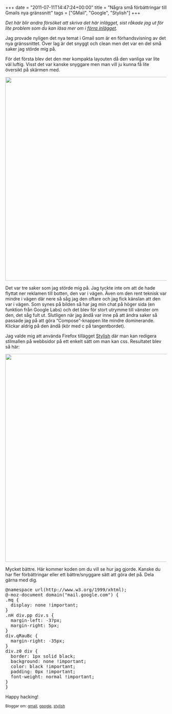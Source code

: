 +++
date = "2011-07-11T14:47:24+00:00"
title = "Några små förbättringar till Gmails nya gränssnitt"
tags = ["GMail", "Google", "Stylish"]
+++

*Det här blir andra försöket att skriva det här inlägget, sist råkade jag ut för lite problem som du kan läsa mer om i [förra inlägget][1].*

Jag provade nyligen det nya temat i Gmail som är en förhandsvisning av det nya gränssnittet. Över lag är det snyggt och clean men det var en del små saker jag störde mig på.

För det första blev det den mer kompakta layouten då den vanliga var lite väl luftig. Visst det var kanske snyggare men man vill ju kunna få lite översikt på skärmen med.

[<img class="aligncenter size-large wp-image-1035" title="gmail-gp-stylish-before" src="/images/2011/07/gmail-gp-stylish-before1-1024x637.png" alt="" width="1024" height="637" />][2]

Det var tre saker som jag störde mig på. Jag tyckte inte om att de hade flyttat ner reklamen till botten, den var i vägen. Även om den rent teknisk var mindre i vägen där nere så såg jag den oftare och jag fick känslan att den var i vägen. Som synes på bilden så har jag min chat på höger sida (en funktion från Google Labs) och det blev för stort utrymme till vänster om den, det såg fult ut. Slutligen när jag ändå var inne på att ändra saker så passade jag på att göra &#8220;Compose&#8221;-knappen lite mindre dominerande. Klickar aldrig på den ändå (kör med c på tangentbordet).

Jag valde mig att använda Firefox tillägget [Stylish][3] där man kan redigera stilmallen på webbsidor på ett enkelt sätt om man kan css. Resultatet blev så här:

[<img class="aligncenter size-large wp-image-1034" title="gmail-gp-stylish-after" src="/images/2011/07/gmail-gp-stylish-after1-1024x650.png" alt="" width="1024" height="650" />][4]

Mycket bättre. Här kommer koden om du vill se hur jag gjorde. Kanske du har fler förbättringar eller ett bättre/snyggare sätt att göra det på. Dela gärna med dig.

<pre>@namespace url(http://www.w3.org/1999/xhtml);
@-moz-document domain("mail.google.com") {
.mq {
  display: none !important;
}
.nH div.pp div.s {
  margin-left: -37px;
  margin-right: 5px;
}
div.qRauBc {
  margin-right: -35px;
}
div.z0 div {
  border: 1px solid black;
  background: none !important;
  color: black !important;
  padding: 0px !important;
  font-weight: normal !important;
}
}</pre>

Happy hacking!

<small> <p class='technorati-tags'>
  Bloggar om: <a class='technorati-link' href='http://bloggar.se/om/gmail' rel='tag' target='_self'>gmail</a>, <a class='technorati-link' href='http://bloggar.se/om/google' rel='tag' target='_self'>google</a>, <a class='technorati-link' href='http://bloggar.se/om/stylish' rel='tag' target='_self'>stylish</a>
</p></small>

 [1]: http://nsg.cc/2011/07/10/det-ar-inte-alltid-bast-att-kora-paketen-fran-dist/
 [2]: /images/2011/07/gmail-gp-stylish-before1.png
 [3]: https://addons.mozilla.org/en-US/firefox/addon/stylish/
 [4]: /images/2011/07/gmail-gp-stylish-after1.png
